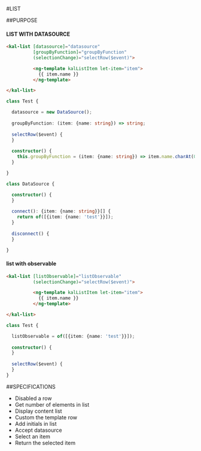 #LIST

##PURPOSE

#### LIST WITH DATASOURCE

```html
<kal-list [datasource]="datasource"
          [groupByFunction]="groupByFunction"
          (selectionChange)="selectRow($event)">

          <ng-template kalListItem let-item="item">
            {{ item.name }}
          </ng-template>

</kal-list>
```

```typescript
class Test {

  datasource = new DataSource();
  
  groupByFunction: (item: {name: string}) => string;
  
  selectRow($event) {
  }
  
  constructor() {
    this.groupByFunction = (item: {name: string}) => item.name.charAt(0).toLocaleUpperCase();
  }

}

class DataSource {

  constructor() {
  }
  
  connect(): {item: {name: string}}[] {
    return of([{item: {name: 'test'}}]);
  }
  
  disconnect() {
  }

}
```

#### list with observable

```html
<kal-list [listObservable]="listObservable"
          (selectionChange)="selectRow($event)">

          <ng-template kalListItem let-item="item">
            {{ item.name }}
          </ng-template>

</kal-list>
```

```typescript
class Test {

  listObservable = of([{item: {name: 'test'}}]);
  
  constructor() {
  }
  
  selectRow($event) {
  }
}
```

##SPECIFICATIONS

* Disabled a row
* Get number of elements in list
* Display content list
* Custom the template row
* Add initials in list
* Accept datasource
* Select an item
* Return the selected item
